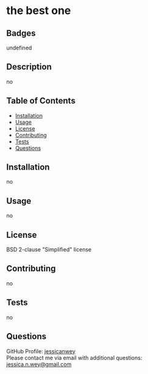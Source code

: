 # the best one

  ## Badges
  undefined

  ## Description
  no
    
  ## Table of Contents
  * [Installation](#installation)
  * [Usage](#usage)
  * [License](#license)
  * [Contributing](#contributing)
  * [Tests](#tests)
  * [Questions](#questions)

  ## Installation
  no

  ## Usage
  no

  ## License
  BSD 2-clause "Simplified" license

  ## Contributing
  no

  ## Tests
  no

  ## Questions
  GitHub Profile: [jessicanwey](https://github.com/jessicanwey)  
  Please contact me via email with additional questions: jessica.n.wey@gmail.com
